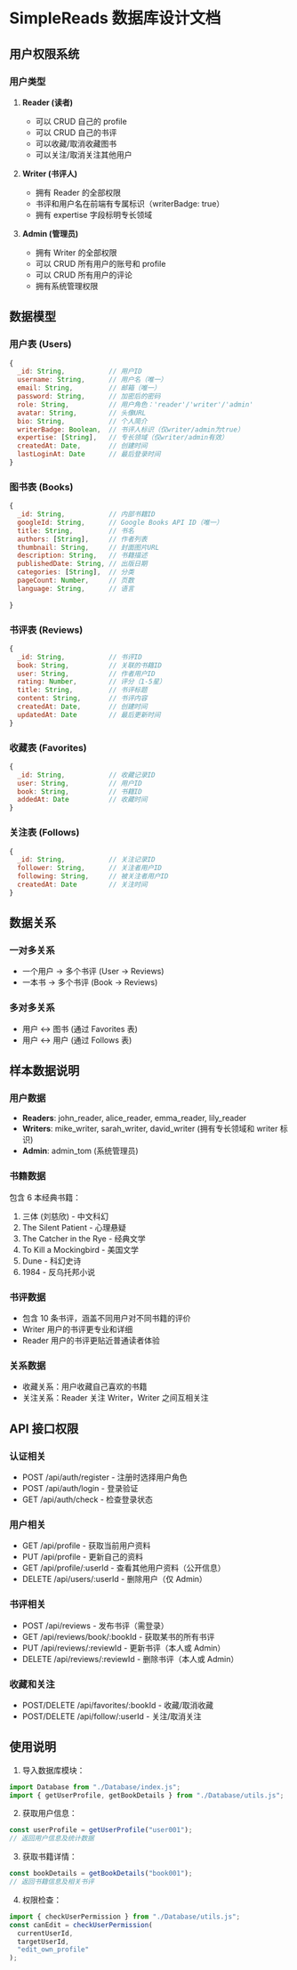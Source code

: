 # SimpleReads 数据库设计文档

## 用户权限系统

### 用户类型

1. **Reader (读者)**

   - 可以 CRUD 自己的 profile
   - 可以 CRUD 自己的书评
   - 可以收藏/取消收藏图书
   - 可以关注/取消关注其他用户

2. **Writer (书评人)**

   - 拥有 Reader 的全部权限
   - 书评和用户名在前端有专属标识（writerBadge: true）
   - 拥有 expertise 字段标明专长领域

3. **Admin (管理员)**
   - 拥有 Writer 的全部权限
   - 可以 CRUD 所有用户的账号和 profile
   - 可以 CRUD 所有用户的评论
   - 拥有系统管理权限

## 数据模型

### 用户表 (Users)

```javascript
{
  _id: String,           // 用户ID
  username: String,      // 用户名（唯一）
  email: String,         // 邮箱（唯一）
  password: String,      // 加密后的密码
  role: String,          // 用户角色：'reader'/'writer'/'admin'
  avatar: String,        // 头像URL
  bio: String,           // 个人简介
  writerBadge: Boolean,  // 书评人标识（仅writer/admin为true）
  expertise: [String],   // 专长领域（仅writer/admin有效）
  createdAt: Date,       // 创建时间
  lastLoginAt: Date      // 最后登录时间
}
```

### 图书表 (Books)

```javascript
{
  _id: String,           // 内部书籍ID
  googleId: String,      // Google Books API ID（唯一）
  title: String,         // 书名
  authors: [String],     // 作者列表
  thumbnail: String,     // 封面图片URL
  description: String,   // 书籍描述
  publishedDate: String, // 出版日期
  categories: [String],  // 分类
  pageCount: Number,     // 页数
  language: String,      // 语言
  
}
```

### 书评表 (Reviews)

```javascript
{
  _id: String,           // 书评ID
  book: String,          // 关联的书籍ID
  user: String,          // 作者用户ID
  rating: Number,        // 评分（1-5星）
  title: String,         // 书评标题
  content: String,       // 书评内容
  createdAt: Date,       // 创建时间
  updatedAt: Date        // 最后更新时间
}
```

### 收藏表 (Favorites)

```javascript
{
  _id: String,           // 收藏记录ID
  user: String,          // 用户ID
  book: String,          // 书籍ID
  addedAt: Date          // 收藏时间
}
```

### 关注表 (Follows)

```javascript
{
  _id: String,           // 关注记录ID
  follower: String,      // 关注者用户ID
  following: String,     // 被关注者用户ID
  createdAt: Date        // 关注时间
}
```

## 数据关系

### 一对多关系

- 一个用户 → 多个书评 (User -> Reviews)
- 一本书 → 多个书评 (Book -> Reviews)

### 多对多关系

- 用户 ↔ 图书 (通过 Favorites 表)
- 用户 ↔ 用户 (通过 Follows 表)

## 样本数据说明

### 用户数据

- **Readers**: john_reader, alice_reader, emma_reader, lily_reader
- **Writers**: mike_writer, sarah_writer, david_writer (拥有专长领域和 writer 标识)
- **Admin**: admin_tom (系统管理员)

### 书籍数据

包含 6 本经典书籍：

1. 三体 (刘慈欣) - 中文科幻
2. The Silent Patient - 心理悬疑
3. The Catcher in the Rye - 经典文学
4. To Kill a Mockingbird - 美国文学
5. Dune - 科幻史诗
6. 1984 - 反乌托邦小说

### 书评数据

- 包含 10 条书评，涵盖不同用户对不同书籍的评价
- Writer 用户的书评更专业和详细
- Reader 用户的书评更贴近普通读者体验

### 关系数据

- 收藏关系：用户收藏自己喜欢的书籍
- 关注关系：Reader 关注 Writer，Writer 之间互相关注

## API 接口权限

### 认证相关

- POST /api/auth/register - 注册时选择用户角色
- POST /api/auth/login - 登录验证
- GET /api/auth/check - 检查登录状态

### 用户相关

- GET /api/profile - 获取当前用户资料
- PUT /api/profile - 更新自己的资料
- GET /api/profile/:userId - 查看其他用户资料（公开信息）
- DELETE /api/users/:userId - 删除用户（仅 Admin）

### 书评相关

- POST /api/reviews - 发布书评（需登录）
- GET /api/reviews/book/:bookId - 获取某书的所有书评
- PUT /api/reviews/:reviewId - 更新书评（本人或 Admin）
- DELETE /api/reviews/:reviewId - 删除书评（本人或 Admin）

### 收藏和关注

- POST/DELETE /api/favorites/:bookId - 收藏/取消收藏
- POST/DELETE /api/follow/:userId - 关注/取消关注

## 使用说明

1. 导入数据库模块：

```javascript
import Database from "./Database/index.js";
import { getUserProfile, getBookDetails } from "./Database/utils.js";
```

2. 获取用户信息：

```javascript
const userProfile = getUserProfile("user001");
// 返回用户信息及统计数据
```

3. 获取书籍详情：

```javascript
const bookDetails = getBookDetails("book001");
// 返回书籍信息及相关书评
```

4. 权限检查：

```javascript
import { checkUserPermission } from "./Database/utils.js";
const canEdit = checkUserPermission(
  currentUserId,
  targetUserId,
  "edit_own_profile"
);
```
